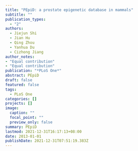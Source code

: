 ```yaml
---
title: "PEpiD: a prostate epigenetic database in mammals"
subtitle: ""
publication_types:
  - "2"
authors:
  - Jiejun Shi
  - Jian Hu
  - Qing Zhou
  - Yanhua Du
  - Cizhong Jiang
author_notes:
- "Equal contribution"
- "Equal contribution"
publication: "*PLoS One*"
abstract: PEpiD
draft: false
featured: false
tags:
  - PLoS One
categories: []
projects: []
image:
  caption: ""
  focal_point: ""
  preview_only: false
summary: PEpiD
lastmod: 2021-12-31T16:17:13+08:00
date: 2013-01-01
publishDate: 2021-12-31T07:51:19.383Z
---
```

